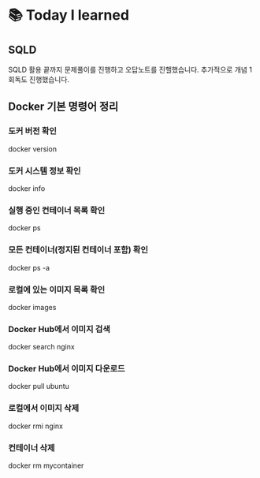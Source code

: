# 📚 Today I learned
## SQLD
SQLD 활용 끝까지 문제풀이를 진행하고 오답노트를 진핼했습니다. 추가적으로 개념 1회독도 진행했습니다.

## Docker 기본 명령어 정리

### 도커 버전 확인
 
docker version

### 도커 시스템 정보 확인
 
docker info

### 실행 중인 컨테이너 목록 확인
 
docker ps

 ### 모든 컨테이너(정지된 컨테이너 포함) 확인
 
docker ps -a

 ### 로컬에 있는 이미지 목록 확인
 
docker images

 ### Docker Hub에서 이미지 검색
 
docker search nginx

 ### Docker Hub에서 이미지 다운로드
 
docker pull ubuntu

 ### 로컬에서 이미지 삭제
 
docker rmi nginx

 ### 컨테이너 삭제
 
docker rm mycontainer
